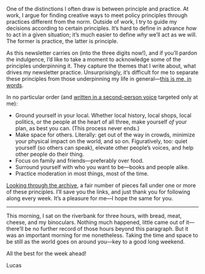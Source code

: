 One of the distinctions I often draw is between principle and practice. At work, I argue for finding creative ways to meet policy principles through practices different from the norm. Outside of work, I try to guide my decisions according to certain principles. It’s hard to define in advance _how_ to act in a given situation; it’s much easier to define _why_ we’ll act as we will. The former is practice, the latter is principle.

As this newsletter carries on (into the three digits now!), and if you’ll pardon the indulgence, I’d like to take a moment to acknowledge some of the principles underpinning it. They capture the themes that I write about, what drives my newsletter practice. Unsurprisingly, it’s difficult for me to separate these principles from those underpinning my life in general—[this is me, in words](https://lucascherkewski.com/study/manifesto/).

In no particular order (and [written in a second-person voice](https://lucascherkewski.com/hit-and-miss/78-i-you-we/) targeted only at me):

- Ground yourself in your local. Whether local history, local shops, local politics, or the people at the heart of all three, make yourself _of_ your plan, as best you can. (This process never ends.)
- Make space for others. Literally: get out of the way in crowds, minimize your physical impact on the world, and so on. Figuratively, too: quiet yourself (so others can speak), elevate other people’s voices, and help other people do their thing.
- Focus on family and friends—preferably over food.
- Surround yourself with who you want to be—books and people alike.
- Practice moderation in most things, most of the time.

[Looking through the archive](https://lucascherkewski.com/hit-and-miss/), a fair number of pieces fall under one or more of these principles. I’ll save you the links, and just thank you for following along every week. It’s a pleasure for me—I hope the same for you.

---

This morning, I sat on the riverbank for three hours, with bread, meat, cheese, and my binoculars. Nothing much happened, little came out of it—there’ll be no further record of those hours beyond this paragraph. But it was an important morning for me nonetheless. Taking the time and space to be still as the world goes on around you—key to a good long weekend.

All the best for the week ahead!

Lucas
